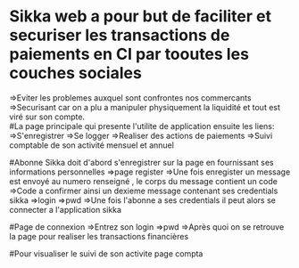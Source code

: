 # Sikka web  a pour but de faciliter et securiser les transactions de paiements  en CI  par tooutes les couches sociales
=>Eviter les problemes auxquel sont confrontes nos commercants 
=>Securisant car on a plu a manipuler physiquement la liquidité et tout est viré sur son compte.  
#La page principale qui presente l'utilite de application ensuite les liens:
=>S'enregistrer
=>Se logger
=>Realiser  des actions de paiements
=>Suivi comptable de son activité mensuel et annuel

#Abonne Sikka doit d'abord s'enregistrer sur la page en fournissant ses informations personnelles
=>page register
=>Une fois enregister un message est envoyé au numero renseigné , le corps du message contient un code
=>Code a confirmer ainsi un dexieme message contenant ses credentials sikka
=>login 
=>pwd 
=>Une fois l'abonne a ses credentials il peut alors se connecter a l'application sikka

#Page de connexion
=>Entrez son login
=>pwd
=>Après quoi on se retrouve la page pour realiser les transactions financières

#Pour visualiser le suivi de son activite page compta


 

